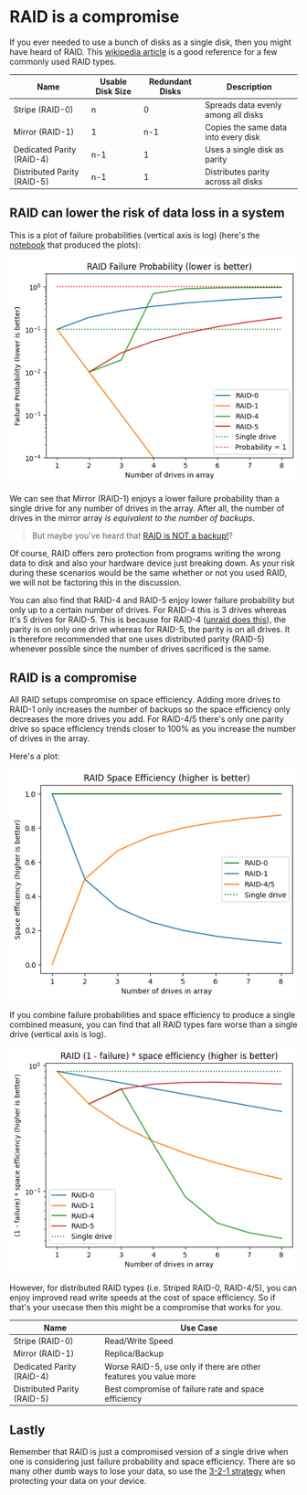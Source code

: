 <!-- Google tag (gtag.js) -->
<script async src="https://www.googletagmanager.com/gtag/js?id=G-GB6DWWMD6X"></script>
<script>
  window.dataLayer = window.dataLayer || [];
  function gtag(){dataLayer.push(arguments);}
  gtag('js', new Date());

  gtag('config', 'G-GB6DWWMD6X');
</script>

# RAID is a compromise
If you ever needed to use a bunch of disks as a single disk, then you might have heard of RAID. This [wikipedia article](https://en.wikipedia.org/wiki/Standard_RAID_levels) is a good reference for a few commonly used RAID types.

| Name | Usable Disk Size | Redundant Disks | Description | 
| --- | --- | --- | --- | 
| Stripe (RAID-0) |  n | 0 | Spreads data evenly among all disks | 
| Mirror (RAID-1) | 1 | n-1 | Copies the same data into every disk |
| Dedicated Parity (RAID-4) | n-1 | 1 | Uses a single disk as parity | 
| Distributed Parity (RAID-5) | n-1 | 1 | Distributes parity across all disks | 


## RAID can lower the risk of data loss in a system
This is a plot of failure probabilities (vertical axis is log) (here's the [notebook](https://github.com/tianle91/tianle91.github.io/blob/master/blog/2023-07-21_RAID_is_a_compromise/disk_failure.ipynb) that produced the plots):

![raid failure probabilities](01_raid_failure.png)

We can see that Mirror (RAID-1) enjoys a lower failure probability than a single drive for any number of drives in the array. After all, the number of drives in the mirror array *is equivalent to the number of backups*. 

> But maybe you've heard that [RAID is NOT a backup!](https://www.raidisnotabackup.com)? 

Of course, RAID offers zero protection from programs writing the wrong data to disk and also your hardware device just breaking down. As your risk during these scenarios would be the same whether or not you used RAID, we will not be factoring this in the discussion.

You can also find that RAID-4 and RAID-5 enjoy lower failure probability but only up to a certain number of drives. For RAID-4 this is 3 drives whereas it's 5 drives for RAID-5. This is because for RAID-4 ([unraid does this](https://docs.unraid.net/unraid-os/manual/storage-management#parity-disks)), the parity is on only one drive whereas for RAID-5, the parity is on all drives. It is therefore recommended that one uses distributed parity (RAID-5) whenever possible since the number of drives sacrificed is the same. 


## RAID is a compromise
All RAID setups compromise on space efficiency. Adding more drives to RAID-1 only increases the number of backups so the space efficiency only decreases the more drives you add. For RAID-4/5 there's only one parity drive so space efficiency trends closer to 100% as you increase the number of drives in the array. 

Here's a plot:

![raid space efficiency](02_raid_space_efficiency.png)

If you combine failure probabilities and space efficiency to produce a single combined measure, you can find that all RAID types fare worse than a single drive (vertical axis is log).

![raid overall](03_raid_overall.png)

However, for distributed RAID types (i.e. Striped RAID-0, RAID-4/5), you can enjoy improved read write speeds at the cost of space efficiency. So if that's your usecase then this might be a compromise that works for you.

| Name | Use Case | 
| --- | --- |
| Stripe (RAID-0) | Read/Write Speed |
| Mirror (RAID-1) | Replica/Backup |
| Dedicated Parity (RAID-4) | Worse RAID-5, use only if there are other features you value more | 
| Distributed Parity (RAID-5) | Best compromise of failure rate and space efficiency | 


## Lastly
Remember that RAID is just a compromised version of a single drive when one is considering just failure probability and space efficiency. There are so many other dumb ways to lose your data, so use the [3-2-1 strategy](https://www.backblaze.com/blog/the-3-2-1-backup-strategy/) when protecting your data on your device.
